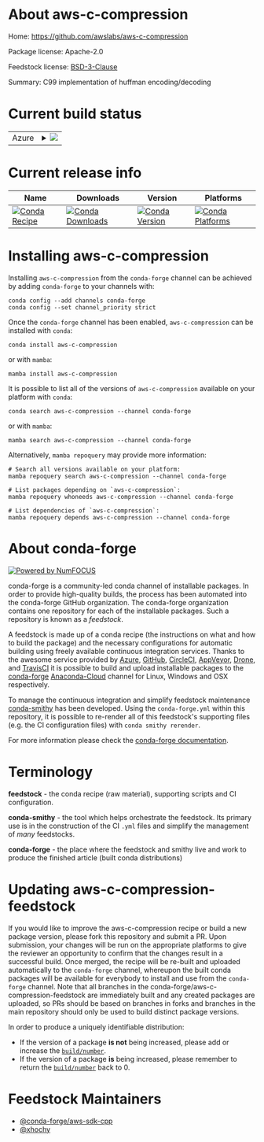 About aws-c-compression
=======================

Home: https://github.com/awslabs/aws-c-compression

Package license: Apache-2.0

Feedstock license: [BSD-3-Clause](https://github.com/conda-forge/aws-c-compression-feedstock/blob/main/LICENSE.txt)

Summary: C99 implementation of huffman encoding/decoding

Current build status
====================


<table>
    
  <tr>
    <td>Azure</td>
    <td>
      <details>
        <summary>
          <a href="https://dev.azure.com/conda-forge/feedstock-builds/_build/latest?definitionId=12673&branchName=main">
            <img src="https://dev.azure.com/conda-forge/feedstock-builds/_apis/build/status/aws-c-compression-feedstock?branchName=main">
          </a>
        </summary>
        <table>
          <thead><tr><th>Variant</th><th>Status</th></tr></thead>
          <tbody><tr>
              <td>linux_64</td>
              <td>
                <a href="https://dev.azure.com/conda-forge/feedstock-builds/_build/latest?definitionId=12673&branchName=main">
                  <img src="https://dev.azure.com/conda-forge/feedstock-builds/_apis/build/status/aws-c-compression-feedstock?branchName=main&jobName=linux&configuration=linux%20linux_64_" alt="variant">
                </a>
              </td>
            </tr><tr>
              <td>linux_aarch64</td>
              <td>
                <a href="https://dev.azure.com/conda-forge/feedstock-builds/_build/latest?definitionId=12673&branchName=main">
                  <img src="https://dev.azure.com/conda-forge/feedstock-builds/_apis/build/status/aws-c-compression-feedstock?branchName=main&jobName=linux&configuration=linux%20linux_aarch64_" alt="variant">
                </a>
              </td>
            </tr><tr>
              <td>linux_ppc64le</td>
              <td>
                <a href="https://dev.azure.com/conda-forge/feedstock-builds/_build/latest?definitionId=12673&branchName=main">
                  <img src="https://dev.azure.com/conda-forge/feedstock-builds/_apis/build/status/aws-c-compression-feedstock?branchName=main&jobName=linux&configuration=linux%20linux_ppc64le_" alt="variant">
                </a>
              </td>
            </tr><tr>
              <td>osx_64</td>
              <td>
                <a href="https://dev.azure.com/conda-forge/feedstock-builds/_build/latest?definitionId=12673&branchName=main">
                  <img src="https://dev.azure.com/conda-forge/feedstock-builds/_apis/build/status/aws-c-compression-feedstock?branchName=main&jobName=osx&configuration=osx%20osx_64_" alt="variant">
                </a>
              </td>
            </tr><tr>
              <td>osx_arm64</td>
              <td>
                <a href="https://dev.azure.com/conda-forge/feedstock-builds/_build/latest?definitionId=12673&branchName=main">
                  <img src="https://dev.azure.com/conda-forge/feedstock-builds/_apis/build/status/aws-c-compression-feedstock?branchName=main&jobName=osx&configuration=osx%20osx_arm64_" alt="variant">
                </a>
              </td>
            </tr><tr>
              <td>win_64</td>
              <td>
                <a href="https://dev.azure.com/conda-forge/feedstock-builds/_build/latest?definitionId=12673&branchName=main">
                  <img src="https://dev.azure.com/conda-forge/feedstock-builds/_apis/build/status/aws-c-compression-feedstock?branchName=main&jobName=win&configuration=win%20win_64_" alt="variant">
                </a>
              </td>
            </tr>
          </tbody>
        </table>
      </details>
    </td>
  </tr>
</table>

Current release info
====================

| Name | Downloads | Version | Platforms |
| --- | --- | --- | --- |
| [![Conda Recipe](https://img.shields.io/badge/recipe-aws--c--compression-green.svg)](https://anaconda.org/conda-forge/aws-c-compression) | [![Conda Downloads](https://img.shields.io/conda/dn/conda-forge/aws-c-compression.svg)](https://anaconda.org/conda-forge/aws-c-compression) | [![Conda Version](https://img.shields.io/conda/vn/conda-forge/aws-c-compression.svg)](https://anaconda.org/conda-forge/aws-c-compression) | [![Conda Platforms](https://img.shields.io/conda/pn/conda-forge/aws-c-compression.svg)](https://anaconda.org/conda-forge/aws-c-compression) |

Installing aws-c-compression
============================

Installing `aws-c-compression` from the `conda-forge` channel can be achieved by adding `conda-forge` to your channels with:

```
conda config --add channels conda-forge
conda config --set channel_priority strict
```

Once the `conda-forge` channel has been enabled, `aws-c-compression` can be installed with `conda`:

```
conda install aws-c-compression
```

or with `mamba`:

```
mamba install aws-c-compression
```

It is possible to list all of the versions of `aws-c-compression` available on your platform with `conda`:

```
conda search aws-c-compression --channel conda-forge
```

or with `mamba`:

```
mamba search aws-c-compression --channel conda-forge
```

Alternatively, `mamba repoquery` may provide more information:

```
# Search all versions available on your platform:
mamba repoquery search aws-c-compression --channel conda-forge

# List packages depending on `aws-c-compression`:
mamba repoquery whoneeds aws-c-compression --channel conda-forge

# List dependencies of `aws-c-compression`:
mamba repoquery depends aws-c-compression --channel conda-forge
```


About conda-forge
=================

[![Powered by
NumFOCUS](https://img.shields.io/badge/powered%20by-NumFOCUS-orange.svg?style=flat&colorA=E1523D&colorB=007D8A)](https://numfocus.org)

conda-forge is a community-led conda channel of installable packages.
In order to provide high-quality builds, the process has been automated into the
conda-forge GitHub organization. The conda-forge organization contains one repository
for each of the installable packages. Such a repository is known as a *feedstock*.

A feedstock is made up of a conda recipe (the instructions on what and how to build
the package) and the necessary configurations for automatic building using freely
available continuous integration services. Thanks to the awesome service provided by
[Azure](https://azure.microsoft.com/en-us/services/devops/), [GitHub](https://github.com/),
[CircleCI](https://circleci.com/), [AppVeyor](https://www.appveyor.com/),
[Drone](https://cloud.drone.io/welcome), and [TravisCI](https://travis-ci.com/)
it is possible to build and upload installable packages to the
[conda-forge](https://anaconda.org/conda-forge) [Anaconda-Cloud](https://anaconda.org/)
channel for Linux, Windows and OSX respectively.

To manage the continuous integration and simplify feedstock maintenance
[conda-smithy](https://github.com/conda-forge/conda-smithy) has been developed.
Using the ``conda-forge.yml`` within this repository, it is possible to re-render all of
this feedstock's supporting files (e.g. the CI configuration files) with ``conda smithy rerender``.

For more information please check the [conda-forge documentation](https://conda-forge.org/docs/).

Terminology
===========

**feedstock** - the conda recipe (raw material), supporting scripts and CI configuration.

**conda-smithy** - the tool which helps orchestrate the feedstock.
                   Its primary use is in the construction of the CI ``.yml`` files
                   and simplify the management of *many* feedstocks.

**conda-forge** - the place where the feedstock and smithy live and work to
                  produce the finished article (built conda distributions)


Updating aws-c-compression-feedstock
====================================

If you would like to improve the aws-c-compression recipe or build a new
package version, please fork this repository and submit a PR. Upon submission,
your changes will be run on the appropriate platforms to give the reviewer an
opportunity to confirm that the changes result in a successful build. Once
merged, the recipe will be re-built and uploaded automatically to the
`conda-forge` channel, whereupon the built conda packages will be available for
everybody to install and use from the `conda-forge` channel.
Note that all branches in the conda-forge/aws-c-compression-feedstock are
immediately built and any created packages are uploaded, so PRs should be based
on branches in forks and branches in the main repository should only be used to
build distinct package versions.

In order to produce a uniquely identifiable distribution:
 * If the version of a package **is not** being increased, please add or increase
   the [``build/number``](https://docs.conda.io/projects/conda-build/en/latest/resources/define-metadata.html#build-number-and-string).
 * If the version of a package **is** being increased, please remember to return
   the [``build/number``](https://docs.conda.io/projects/conda-build/en/latest/resources/define-metadata.html#build-number-and-string)
   back to 0.

Feedstock Maintainers
=====================

* [@conda-forge/aws-sdk-cpp](https://github.com/conda-forge/aws-sdk-cpp/)
* [@xhochy](https://github.com/xhochy/)

